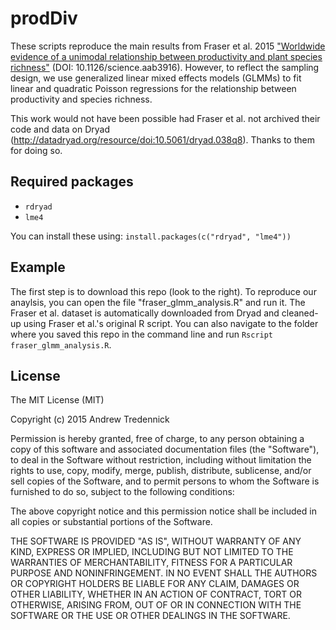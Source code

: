 # prodDiv

These scripts reproduce the main results from Fraser et al. 2015 ["Worldwide evidence of a unimodal relationship between productivity and plant species richness"](http://www.sciencemag.org/content/349/6245/302.short) (DOI: 10.1126/science.aab3916). However, to reflect the sampling design, we use generalized linear mixed effects models (GLMMs) to fit linear and quadratic Poisson regressions for the relationship between productivity and species richness.

This work would not have been possible had Fraser et al. not archived their code and data on Dryad (http://datadryad.org/resource/doi:10.5061/dryad.038q8). Thanks to them for doing so.

## Required packages
* `rdryad`
* `lme4`

You can install these using: `install.packages(c("rdryad", "lme4"))`

## Example
The first step is to download this repo (look to the right). To reproduce our anaylsis, you can open the file "fraser_glmm_analysis.R" and run it. The Fraser et al. dataset is automatically downloaded from Dryad and cleaned-up using Fraser et al.'s original R script. You can also navigate to the folder where you saved this repo in the command line and run `Rscript fraser_glmm_analysis.R`. 

## License
The MIT License (MIT)

Copyright (c) 2015 Andrew Tredennick

Permission is hereby granted, free of charge, to any person obtaining a copy
of this software and associated documentation files (the "Software"), to deal
in the Software without restriction, including without limitation the rights
to use, copy, modify, merge, publish, distribute, sublicense, and/or sell
copies of the Software, and to permit persons to whom the Software is
furnished to do so, subject to the following conditions:

The above copyright notice and this permission notice shall be included in all
copies or substantial portions of the Software.

THE SOFTWARE IS PROVIDED "AS IS", WITHOUT WARRANTY OF ANY KIND, EXPRESS OR
IMPLIED, INCLUDING BUT NOT LIMITED TO THE WARRANTIES OF MERCHANTABILITY,
FITNESS FOR A PARTICULAR PURPOSE AND NONINFRINGEMENT. IN NO EVENT SHALL THE
AUTHORS OR COPYRIGHT HOLDERS BE LIABLE FOR ANY CLAIM, DAMAGES OR OTHER
LIABILITY, WHETHER IN AN ACTION OF CONTRACT, TORT OR OTHERWISE, ARISING FROM,
OUT OF OR IN CONNECTION WITH THE SOFTWARE OR THE USE OR OTHER DEALINGS IN THE
SOFTWARE.

